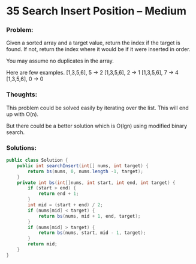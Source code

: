 # 35 Search Insert Position – Medium


### Problem:



Given a sorted array and a target value, return the index if the target is found. If not, return the index where it would be if it were inserted in order.

You may assume no duplicates in the array.

Here are few examples.
[1,3,5,6], 5 → 2
[1,3,5,6], 2 → 1
[1,3,5,6], 7 → 4
[1,3,5,6], 0 → 0


### Thoughts:



This problem could be solved easily by iterating over the list. This will end up with O(n).

But there could be a better solution which is O(lgn) using modified binary search.


### Solutions:



```java
public class Solution {
    public int searchInsert(int[] nums, int target) {
        return bs(nums, 0, nums.length -1, target);
    }
    private int bs(int[]nums, int start, int end, int target) {
        if (start > end) {
            return end + 1;
        }
        int mid = (start + end) / 2;
        if (nums[mid] < target) {
            return bs(nums, mid + 1, end, target);
        }
        if (nums[mid] > target) {
            return bs(nums, start, mid - 1, target);
        }
        return mid;
    }
}
```